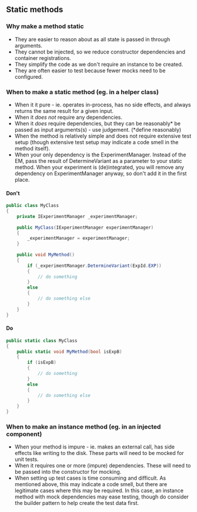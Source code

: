 ## Static methods

### Why make a method static

- They are easier to reason about as all state is passed in through arguments.
- They cannot be injected, so we reduce constructor dependencies and container registrations.
- They simplify the code as we don't require an instance to be created.
- They are often easier to test because fewer mocks need to be configured.

### When to make a static method (eg. in a helper class)

- When it it pure - ie. operates in-process, has no side effects, and always returns the same result for a given input.
- When it _does not_ require any dependencies.
- When it _does_ require dependencies, but they can be reasonably* be passed as input arguments(s) - use judgement. (*define reasonably)
- When the method is relatively simple and does not require extensive test setup (though extensive test setup may indicate a code smell in the method itself).
- When your only dependency is the ExperimentManager. Instead of the EM, pass the result of DetermineVariant as a parameter to your static method. When your experiment is (de)integrated, you will remove any dependency on ExperimentManager anyway, so don't add it in the first place.

#### Don't

```c#
public class MyClass
{
    private IExperimentManager _experimentManager;
    
    public MyClass(IExperimentManager experimentManager)
    {
        _experimentManager = experimentManager;
    }
    
    public void MyMethod()
    {
        if (_experimentManager.DetermineVariant(ExpId.EXP))
        {
            // do something
        }
        else
        {
            // do something else
        }
    }
}
```

#### Do

```c#
public static class MyClass
{
    public static void MyMethod(bool isExpB)
    {
        if (isExpB)
        {
            // do something
        }
        else
        {
            // do something else
        }
    }
}
```

### When to make an instance method (eg. in an injected component)

- When your method is impure - ie. makes an external call, has side effects like writing to the disk. These parts will need to be mocked for unit tests.
- When it requires one or more (impure) dependencies. These will need to be passed into the constructor for mocking.
- When setting up test cases is time consuming and difficult. As mentioned above, this may indicate a code smell, but there are legitimate cases where this may be required. In this case, an instance method with mock dependencies may ease testing, though do consider the builder pattern to help create the test data first.
